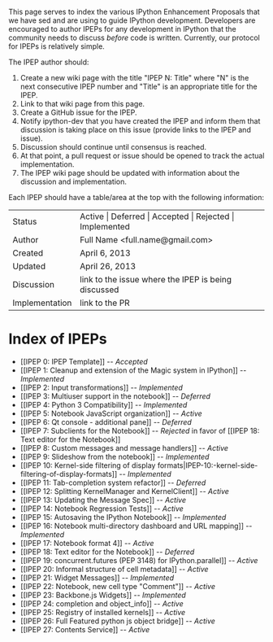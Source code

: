 This page serves to index the various IPython Enhancement Proposals that we have sed and are using to guide IPython development.  Developers are encouraged to author IPEPs for any development in IPython that the community needs to discuss *before* code is written.  Currently, our protocol for IPEPs is relatively simple.  

The IPEP author should:

1. Create a new wiki page with the title "IPEP N: Title" where "N" is the next consecutive IPEP number and "Title" is an appropriate title for the IPEP.
2. Link to that wiki page from this page.
3. Create a GitHub issue for the IPEP.
3. Notify ipython-dev that you have created the IPEP and inform them that discussion is taking place
   on this issue (provide links to the IPEP and issue).
5. Discussion should continue until consensus is reached.
6. At that point, a pull request or issue should be opened to track the actual implementation.
7. The IPEP wiki page should be updated with information about the discussion and implementation.

Each IPEP should have a table/area at the top with the following information:

<table>
<tr><td> Status </td><td> Active | Deferred | Accepted | Rejected | Implemented </td></tr>
<tr><td> Author </td><td> Full Name &lt;full.name@gmail.com&gt;</td></tr>
<tr><td> Created </td><td> April 6, 2013</td></tr>
<tr><td> Updated </td><td> April 26, 2013</td></tr>
<tr><td> Discussion </td><td> link to the issue where the IPEP is being discussed </td></tr>
<tr><td> Implementation </td><td> link to the PR </td></tr>
</table>

# Index of IPEPs

* [[IPEP 0: IPEP Template]] -- *Accepted*
* [[IPEP 1: Cleanup and extension of the Magic system in IPython]] -- *Implemented*
* [[IPEP 2: Input transformations]] -- *Implemented*
* [[IPEP 3: Multiuser support in the notebook]] -- *Deferred*
* [[IPEP 4: Python 3 Compatibility]] -- *Implemented*
* [[IPEP 5: Notebook JavaScript organization]] -- *Active*
* [[IPEP 6: Qt console - additional pane]] -- *Deferred*
* [[IPEP 7: Subclients for the Notebook]] -- *Rejected* in favor of [[IPEP 18: Text editor for the Notebook]]
* [[IPEP 8: Custom messages and message handlers]] -- *Active*
* [[IPEP 9: Slideshow from the notebook]] -- *Implemented*
* [[IPEP 10: Kernel-side filtering of display formats|IPEP-10:-kernel-side-filtering-of-display-formats]] -- *Implemented*
* [[IPEP 11: Tab-completion system refactor]] -- *Deferred*
* [[IPEP 12: Splitting KernelManager and KernelClient]] -- *Active*
* [[IPEP 13: Updating the Message Spec]] -- *Active*
* [[IPEP 14: Notebook Regression Tests]] -- *Active*
* [[IPEP 15: Autosaving the IPython Notebook]] -- *Implemented*
* [[IPEP 16: Notebook multi-directory dashboard and URL mapping]] -- *Implemented*
* [[IPEP 17: Notebook format 4]] -- *Active*
* [[IPEP 18: Text editor for the Notebook]] -- *Deferred*
* [[IPEP 19: concurrent.futures (PEP 3148) for IPython.parallel]] -- *Active*
* [[IPEP 20: Informal structure of cell metadata]] -- *Active*
* [[IPEP 21: Widget Messages]] -- *Implemented*
* [[IPEP 22: Notebook, new cell type "Comment"]] -- *Active*
* [[IPEP 23: Backbone.js Widgets]] -- *Implemented*
* [[IPEP 24: completion and object_info]] -- *Active*
* [[IPEP 25: Registry of installed kernels]] -- *Active*
* [[IPEP 26: Full Featured python js object bridge]] -- *Active*
* [[IPEP 27: Contents Service]] -- *Active*

